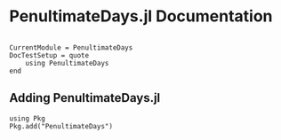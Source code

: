 # PenultimateDays.jl Documentation

```@contents
```

```@meta
CurrentModule = PenultimateDays
DocTestSetup = quote
    using PenultimateDays
end
```

## Adding PenultimateDays.jl
```@repl
using Pkg
Pkg.add("PenultimateDays")
```
